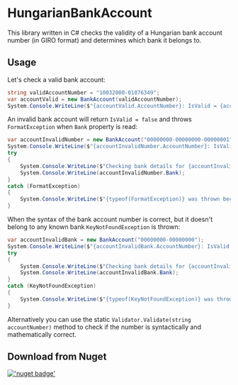 # HungarianBankAccount
This library written in C# checks the validity of a Hungarian bank account number (in GIRO format) and determines which bank it belongs to.

## Usage
Let's check a valid bank account:

```csharp
string validAccountNumber = "10032000-01076349";
var accountValid = new BankAccount(validAccountNumber);
System.Console.WriteLine($"{accountValid.AccountNumber}: IsValid = {accountValid.IsValid}, Bank = {accountValid.Bank}");
```

An invalid bank account will return `IsValid = false` and throws `FormatException` when `Bank` property is read:

```csharp
var accountInvalidNumber = new BankAccount("00000000-00000000-00000001");
System.Console.WriteLine($"{accountInvalidNumber.AccountNumber}: IsValid = {accountInvalidNumber.IsValid}");
try
{
    System.Console.WriteLine($"Checking bank details for {accountInvalidNumber.AccountNumber}");
    System.Console.WriteLine(accountInvalidNumber.Bank);
}
catch (FormatException)
{
    System.Console.WriteLine($"{typeof(FormatException)} was thrown because account number was not valid");
}
```

When the syntax of the bank account number is correct, but it doesn't belong to any known bank `KeyNotFoundException` is thrown:

```csharp
var accountInvalidBank = new BankAccount("00000000-00000000");
System.Console.WriteLine($"{accountInvalidBank.AccountNumber}: IsValid = {accountInvalidBank.IsValid} (it's technically valid)");
try
{
    System.Console.WriteLine($"Checking bank details for {accountInvalidBank.AccountNumber}");
    System.Console.WriteLine(accountInvalidBank.Bank);
}
catch (KeyNotFoundException)
{
    System.Console.WriteLine($"{typeof(KeyNotFoundException)} was thrown, because the bank account number doesn't belong to any known bank.");
}
```

Alternatively you can use the static `Validator.Validate(string accountNumber)` method to check if the number is syntactically and mathematically correct.

## Download from Nuget
[!['nuget badge'](https://img.shields.io/nuget/v/HungarianBankAccount.svg)](https://www.nuget.org/packages/HungarianBankAccount/)
